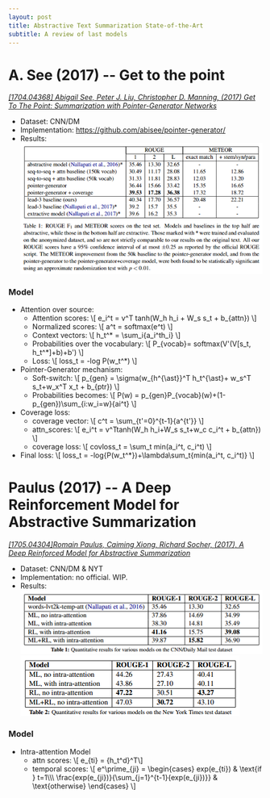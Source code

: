 ```yaml
---
layout: post
title: Abstractive Text Summarization State-of-the-Art
subtitle: A review of last models
---
```

<script type="text/x-mathjax-config">
        MathJax.Hub.Config({ TeX: { equationNumbers: { autoNumber: "none" } } }); 
</script>
# A. See (2017) -- Get to the point
*[[1704.04368] Abigail See, Peter J. Liu, Christopher D. Manning, (2017) Get To The Point: Summarization with Pointer-Generator Networks](https://arxiv.org/abs/1704.04368)*
* Dataset: CNN/DM 
* Implementation: <https://github.com/abisee/pointer-generator/>
* Results:    
  ![Abisee (2017) results](/img/abisee_2017_results.png)

### Model 
* Attention over source: 
  * Attention scores: \\[  e_i^t = v^T tanh(W_h h_i + W_s s_t + b_{attn}) \\]
  * Normalized scores: \\[  a^t = softmax(e^t) \\]
  * Context vectors: \\[ h_t^* = \sum_i{a_i^th_i} \\]
  * Probabilities over the vocabulary: \\[ P_{vocab}= softmax(V'(V[s_t, h_t^*]+b)+b') \\]
  * Loss: \\[ loss_t = -log P(w_t^*) \\]
* Pointer-Generator mechanism:
  * Soft-switch: \\[ p_{gen} = \sigma(w_{h^{\ast}}^T h_t^{\ast}+ w_s^T s_t+w_x^T x_t + b_{ptr}) \\] 
  * Probabilities becomes: \\[ P(w) = p_{gen}P_{vocab}(w)+(1-p_{gen})\sum_{i:w_i=w}{ai^t} \\]
* Coverage loss:
  * coverage vector: \\[ c^t = \sum_{t'=0}^{t-1}{a^{t'}} \\]
  * attn_scores: \\[ e_i^t = v^Ttanh(W_h h_i+W_s s_t+w_c c_i^t + b_{attn}) \\]
  * coverage loss: \\[ covloss_t = \sum_t min(a_i^t, c_i^t) \\]
* Final loss: \\[ loss_t = -log{P(w_t^*})+\lambda\sum_t{min(a_i^t, c_i^t)} \\]


# Paulus (2017) -- A Deep Reinforcement Model for Abstractive Summarization
*[[1705.04304]Romain Paulus, Caiming Xiong, Richard Socher, (2017), A Deep Reinforced Model for Abstractive Summarization](https://arxiv.org/abs/1705.04304)*

* Dataset: CNN/DM & NYT
* Implementation: no official. WIP.
* Results:   
  ![paulus_2017_results_cnndm](/img/paulus_2017_results_cnndm.png)   
  ![paulus_2017_results_nyt](/img/paulus_2017_results_nyt.png)   


### Model
* Intra-attention Model
   * attn scores: \\[ e_{ti} = {h_t^d}^T\\]
   * temporal scores: 
        \\[
            e^\prime_{ji} =
                \begin{cases}
                    exp(e_{ti}) & \text{if } t=1\\\\\\
                    \frac{exp(e_{ji})}{\sum_{j=1}^{t-1}{exp(e_{ji})}} & \text{otherwise}
                \end{cases}
        \\]
